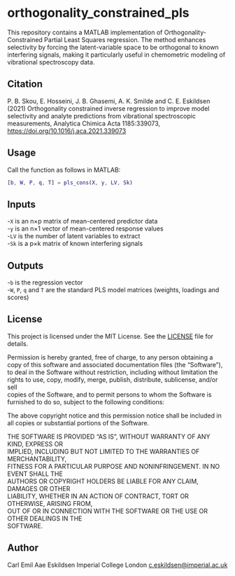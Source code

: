 # orthogonality_constrained_pls

This repository contains a MATLAB implementation of Orthogonality-Constrained Partial Least Squares regression. The method enhances selectivity by forcing the latent-variable space to be orthogonal to known interfering signals, making it particularly useful in chemometric modeling of vibrational spectroscopy data.

## Citation
P. B. Skou, E. Hosseini, J. B. Ghasemi, A. K. Smilde and C. E. Eskildsen (2021) Orthogonality constrained inverse regression to improve model selectivity and analyte predictions from vibrational spectroscopic measurements, Analytica Chimica Acta 1185:339073, https://doi.org/10.1016/j.aca.2021.339073

## Usage
Call the function as follows in MATLAB:
```matlab
[b, W, P, q, T] = pls_cons(X, y, LV, Sk)
```

## Inputs
-`X` is an n×p matrix of mean-centered predictor data  
-`y` is an n×1 vector of mean-centered response values  
-`LV` is the number of latent variables to extract  
-`Sk` is a p×k matrix of known interfering signals  

## Outputs
-`b` is the regression vector  
-`W`, `P`, `q` and `T` are the standard PLS model matrices (weights, loadings and scores)  

## License
This project is licensed under the MIT License. See the [LICENSE](LICENSE) file for details.

Permission is hereby granted, free of charge, to any person obtaining a copy
of this software and associated documentation files (the “Software”), to deal
in the Software without restriction, including without limitation the rights
to use, copy, modify, merge, publish, distribute, sublicense, and/or sell   
copies of the Software, and to permit persons to whom the Software is        
furnished to do so, subject to the following conditions:                     

The above copyright notice and this permission notice shall be included in   
all copies or substantial portions of the Software.                            

THE SOFTWARE IS PROVIDED “AS IS”, WITHOUT WARRANTY OF ANY KIND, EXPRESS OR   
IMPLIED, INCLUDING BUT NOT LIMITED TO THE WARRANTIES OF MERCHANTABILITY,     
FITNESS FOR A PARTICULAR PURPOSE AND NONINFRINGEMENT. IN NO EVENT SHALL THE  
AUTHORS OR COPYRIGHT HOLDERS BE LIABLE FOR ANY CLAIM, DAMAGES OR OTHER       
LIABILITY, WHETHER IN AN ACTION OF CONTRACT, TORT OR OTHERWISE, ARISING FROM,  
OUT OF OR IN CONNECTION WITH THE SOFTWARE OR THE USE OR OTHER DEALINGS IN THE  
SOFTWARE.

## Author
Carl Emil Aae Eskildsen
Imperial College London
c.eskildsen@imperial.ac.uk

